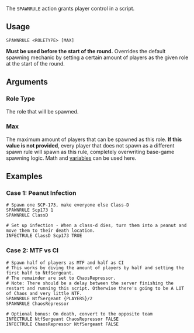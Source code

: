 The `SPAWNRULE` action grants player control in a script.

## Usage
```
SPAWNRULE <ROLETYPE> [MAX]
```
**Must be used before the start of the round.** Overrides the default spawning mechanic by setting a certain amount of players as the given role at the start of the round.

## Arguments
### Role Type
The role that will be spawned.

### Max
The maximum amount of players that can be spawned as this role. **If this value is not provided**, every player that does not spawn as a different spawn rule will spawn as this rule, completely overwriting base-game spawning logic. Math and [variables](https://github.com/Thundermaker300/ScriptedEvents/wiki/Variables) can be used here.

## Examples
### Case 1: Peanut Infection
```
# Spawn one SCP-173, make everyone else Class-D
SPAWNRULE Scp173 1
SPAWNRULE ClassD

# Set up infection - When a class-d dies, turn them into a peanut and move them to their death location.
INFECTRULE ClassD Scp173 TRUE
```

### Case 2: MTF vs CI
```
# Spawn half of players as MTF and half as CI
# This works by diving the amount of players by half and setting the first half to NtfSergeant.
# The remainder are set to ChaosRepressor.
# Note: There should be a delay between the server finishing the restart and running this script. Otherwise there's going to be A LOT of Chaos and very little NTF.
SPAWNRULE NtfSergeant {PLAYERS}/2
SPAWNRULE ChaosRepressor

# Optional bonus: On death, convert to the opposite team
INFECTRULE NtfSergeant ChaosRepressor FALSE
INFECTRULE ChaosRepressor NtfSergeant FALSE
```